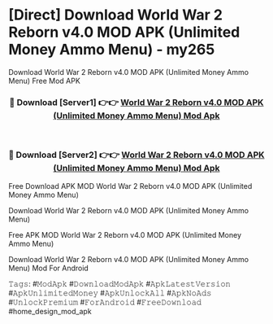 # [Direct] Download World War 2 Reborn v4.0 MOD APK (Unlimited Money Ammo Menu) - my265
Download World War 2 Reborn v4.0 MOD APK (Unlimited Money Ammo Menu) Free Mod APK

<div align="center">
<h3>🔴 Download [Server1] 👉👉 <a href="https://apk-comot.site?title=World_War_2_Reborn_v4.0_MOD_APK_(Unlimited_Money_Ammo_Menu)">World War 2 Reborn v4.0 MOD APK (Unlimited Money Ammo Menu) Mod Apk</a></h3><br>

<h3>🔴 Download [Server2] 👉👉 <a href="https://apk-comot.site?title=World_War_2_Reborn_v4.0_MOD_APK_(Unlimited_Money_Ammo_Menu)">World War 2 Reborn v4.0 MOD APK (Unlimited Money Ammo Menu) Mod Apk</a></h3>
</div>


Free Download APK MOD World War 2 Reborn v4.0 MOD APK (Unlimited Money Ammo Menu)

Download World War 2 Reborn v4.0 MOD APK (Unlimited Money Ammo Menu) 

Free APK MOD World War 2 Reborn v4.0 MOD APK (Unlimited Money Ammo Menu) 

Download World War 2 Reborn v4.0 MOD APK (Unlimited Money Ammo Menu) Mod For Android

𝚃𝚊𝚐𝚜: #𝙼𝚘𝚍𝙰𝚙𝚔 #𝙳𝚘𝚠𝚗𝚕𝚘𝚊𝚍𝙼𝚘𝚍𝙰𝚙𝚔 #𝙰𝚙𝚔𝙻𝚊𝚝𝚎𝚜𝚝𝚅𝚎𝚛𝚜𝚒𝚘𝚗 #𝙰𝚙𝚔𝚄𝚗𝚕𝚒𝚖𝚒𝚝𝚎𝚍𝙼𝚘𝚗𝚎𝚢 #𝙰𝚙𝚔𝚄𝚗𝚕𝚘𝚌𝚔𝙰𝚕𝚕 #𝙰𝚙𝚔𝙽𝚘𝙰𝚍𝚜 #𝚄𝚗𝚕𝚘𝚌𝚔𝙿𝚛𝚎𝚖𝚒𝚞𝚖 #𝙵𝚘𝚛𝙰𝚗𝚍𝚛𝚘𝚒𝚍 #𝙵𝚛𝚎𝚎𝙳𝚘𝚠𝚗𝚕𝚘𝚊𝚍 #home_design_mod_apk